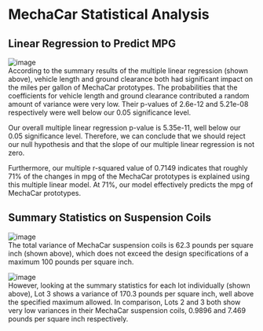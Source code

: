 # MechaCar Statistical Analysis

## Linear Regression to Predict MPG

![image](https://user-images.githubusercontent.com/102445183/180677865-133706a8-a729-485a-990d-0573d1d67952.png)   
According to the summary results of the multiple linear regression (shown above), vehicle length and ground clearance both had significant impact on the miles per gallon of MechaCar prototypes. The probabilities that the coefficients for vehicle length and ground clearance contributed a random amount of variance were very low. Their p-values of 2.6e-12 and 5.21e-08 respectively were well below our 0.05 significance level.

Our overall multiple linear regression p-value is 5.35e-11, well below our 0.05 significance level. Therefore, we can conclude that we should reject our null hypothesis and that the slope of our multiple linear regression is not zero.

Furthermore, our multiple r-squared value of 0.7149 indicates that roughly 71% of the changes in mpg of the MechaCar prototypes is explained using this multiple linear model. At 71%, our model effectively predicts the mpg of MechaCar prototypes.

## Summary Statistics on Suspension Coils

![image](https://user-images.githubusercontent.com/102445183/180697195-81d03aef-1649-45b9-b6e5-f57ada069d37.png)   
The total variance of MechaCar suspension coils is 62.3 pounds per square inch (shown above), which does not exceed the design specifications of a maximum 100 pounds per square inch.

![image](https://user-images.githubusercontent.com/102445183/180697220-c27fcb7a-d965-466c-b32c-6a5a8affca5b.png)   
However, looking at the summary statistics for each lot individually (shown above), Lot 3 shows a variance of 170.3 pounds per square inch, well above the specified maximum allowed. In comparison, Lots 2 and 3 both show very low variances in their MechaCar suspension coils, 0.9896 and 7.469 pounds per square inch respectively.
